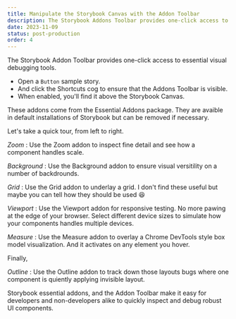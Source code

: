 ```yaml
---
title: Manipulate the Storybook Canvas with the Addon Toolbar
description: The Storybook Addons Toolbar provides one-click access to essential visual debugging tools. Discover how Essential Addons — zoom, background color, measure, outline, and viewport — help you debug and refine components.
date: 2023-11-09
status: post-production
order: 4
---
```


The Storybook Addon Toolbar provides one-click access to essential visual debugging tools.

- Open a `Button` sample story.
- And click the Shortcuts cog to ensure that the Addons Toolbar is visible.
- When enabled, you'll find it above the Storybook Canvas.

These addons come from the Essential Addons package.
They are avaible in default installations of Storybook but can be removed if necessary.

Let's take a quick tour, from left to right.

_Zoom_
: Use the Zoom addon to inspect fine detail and see how a component handles scale.

_Background_
: Use the Background addon to ensure visual versitility on a number of backdrounds.

_Grid_
: Use the Grid addon to underlay a grid. I don't find these useful but maybe you can tell how they should be used 😆

_Viewport_
: Use the Viewport addon for responsive testing. No more pawing at the edge of your browser. Select different device sizes to simulate how your components handles multiple devices.

_Measure_
: Use the Measure addon to overlay a Chrome DevTools style box model visualization. And it activates on any element you hover.

Finally,

_Outline_
: Use the Outline addon to track down those layouts bugs where one component is quiently applying invisible layout.

Storybook essential addons, and the Addon Toolbar make it easy for developers and non-developers alike to quickly inspect and debug robust UI components.
